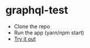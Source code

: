 # graphql-test
* Clone the repo
* Run the app (yarn/npm start)
* [Try it out](http://localhost:4000/graphql?query=%7B%0A%20%20numberRange(end%3A10)%0A%20%20evenNumbers(end%3A10)%0A%20%20primeNumbers(end%3A10)%0A%20%20numberRangeAsWords(end%3A10)%0A%20%20somethingFun%0A%7D)
